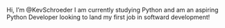 Hi, I’m @KevSchroeder
I am currently studying Python and am an aspiring Python Developer looking to land my first job in softward development!

<!---
KevSchroeder/KevSchroeder is a ✨ special ✨ repository because its `README.md` (this file) appears on your GitHub profile.
You can click the Preview link to take a look at your changes.
--->
